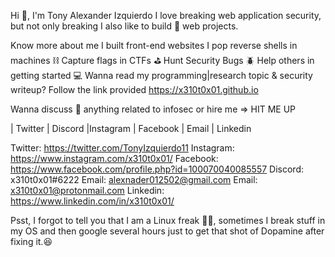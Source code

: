 Hi 👋, I'm Tony Alexander Izquierdo
I love breaking web application security, but not only breaking I also like to build 🔨 web projects.

Know more about me
I built front-end websites
I pop reverse shells in machines ⛓️
Capture flags in CTFs ⛳
Hunt Security Bugs 🪲
Help others in getting started 💻
Wanna read my programming|research topic & security writeup? Follow the link provided
https://x310t0x01.github.io

Wanna discuss 💬 anything related to infosec or hire me => HIT ME UP

| Twitter | Discord |Instagram | Facebook | Email | Linkedin

Twitter: https://twitter.com/TonyIzquierdo11
Instagram: https://www.instagram.com/x310t0x01/
Facebook: https://www.facebook.com/profile.php?id=100070040085557
Discord: x310t0x01#6222
Email: alexnader012502@gmail.com
Email: x310t0x01@protonmail.com
Linkedin: https://www.linkedin.com/in/x310t0x01/


Psst, I forgot to tell you that I am a Linux freak 👨‍💻, sometimes I break stuff in my OS and then google several hours just to get that shot of Dopamine after fixing it.😆
